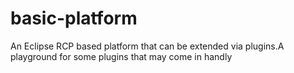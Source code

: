 basic-platform
==============

An Eclipse RCP based platform that can be extended via plugins.A playground for some plugins that may come in handly 